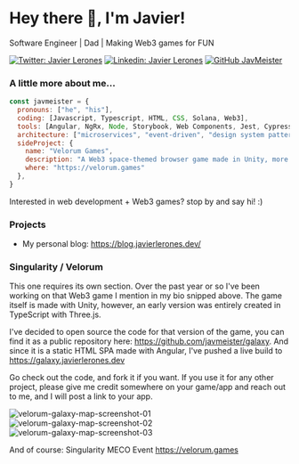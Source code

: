 # Hey there 👋, I'm Javier!

Software Engineer | Dad | Making Web3 games for FUN

[![Twitter: Javier Lerones](https://img.shields.io/twitter/follow/JavierLerones?style=social)](https://twitter.com/JavierLerones)
[![Linkedin: Javier Lerones](https://img.shields.io/badge/-javierleronesgallego-blue?style=flat-square&logo=Linkedin&logoColor=white&link=https://www.linkedin.com/in/javierleronesgallego/)](https://www.linkedin.com/in/javierleronesgallego/)
[![GitHub JavMeister](https://img.shields.io/github/followers/javmeister?label=follow&style=social)](https://github.com/javmeister)


### A little more about me...  

```javascript
const javmeister = {
  pronouns: ["he", "his"],
  coding: [Javascript, Typescript, HTML, CSS, Solana, Web3],
  tools: [Angular, NgRx, Node, Storybook, Web Components, Jest, Cypress, Docker, Kubernetes, Unity, ThreeJS, BabylonJS],
  architecture: ["microservices", "event-driven", "design system pattern"],
  sideProject: {
    name: "Velorum Games",
    description: "A Web3 space-themed browser game made in Unity, more than one hundred thousand solar systems to explore.",
    where: "https://velorum.games"
  },
}
```

Interested in web development + Web3 games? stop by and say hi! :)

### Projects

- My personal blog: https://blog.javierlerones.dev/

### Singularity / Velorum

This one requires its own section. Over the past year or so I've been working on that Web3 game I mention in my bio snipped above. The game itself is made with Unity, however, an early version was entirely created in TypeScript with Three.js. 

I've decided to open source the code for that version of the game, you can find it as a public repository here: https://github.com/javmeister/galaxy. And since it is a static HTML SPA made with Angular, I've pushed a live build to https://galaxy.javierlerones.dev 

Go check out the code, and fork it if you want. If you use it for any other project, please give me credit somewhere on your game/app and reach out to me, and I will post a link to your app.

![velorum-galaxy-map-screenshot-01](https://github.com/javmeister/javmeister/assets/5751787/c37834f6-76e3-4745-8e10-3182b746ab81)
![velorum-galaxy-map-screenshot-02](https://github.com/javmeister/javmeister/assets/5751787/2c4d521b-046e-476f-8d1f-fdedf125d4d8)
![velorum-galaxy-map-screenshot-03](https://github.com/javmeister/javmeister/assets/5751787/f9b4e07f-cdfa-43c5-80d0-45aa0f848c0c)


And of course: Singularity MECO Event https://velorum.games

